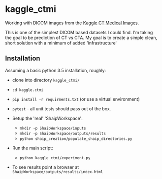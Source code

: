 # kaggle_ctmi
Working with DICOM images from the [Kaggle CT Medical Images](https://www.kaggle.com/kmader/siim-medical-images).

This is one of the simplest DICOM based datasets I could find. I'm taking the goal to be prediction of CT vs CTA.
My goal is to create a simple clean, short solution with a minimum of added 'infrastructure'

## Installation

Assuming a basic python 3.5 installation, roughly:
* clone into directory `kaggle_ctmi/`
* `cd kaggle.ctmi`
* `pip install -r requirments.txt`  (or use a virtual environment)
* `pytest` - all unit tests should pass out of the box.
* Setup the 'real'  'ShaipWorkspace':
  * `mkdir -p ShaipWorkspace/inputs`
  * `mkdir -p ShaipWorkspace/outputs/results`
  * `python shaip_creation/populate_shaip_directories.py`
  
* Run the main script:
  * `python kaggle_ctmi/experiment.py`
  
* To see results point a browser at `ShaipWorkspace/outputs/results/index.html`
